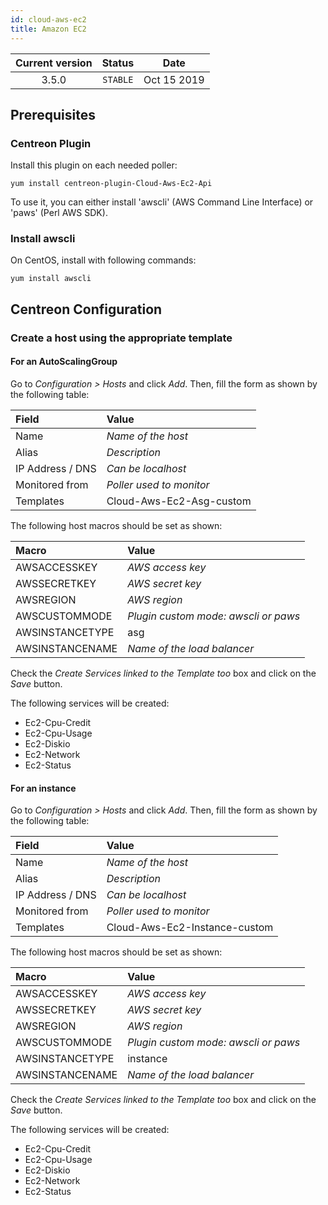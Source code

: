 ```yaml
---
id: cloud-aws-ec2
title: Amazon EC2
---
```


| Current version | Status | Date |
| :-: | :-: | :-: |
| 3.5.0 | `STABLE` | Oct 15 2019 |

## Prerequisites

### Centreon Plugin

Install this plugin on each needed poller:

``` shell
yum install centreon-plugin-Cloud-Aws-Ec2-Api
```

To use it, you can either install 'awscli' (AWS Command Line Interface) or 'paws' (Perl AWS SDK).

### Install awscli

On CentOS, install with following commands:

``` shell
yum install awscli
```

## Centreon Configuration

### Create a host using the appropriate template

#### For an AutoScalingGroup

Go to *Configuration \> Hosts* and click *Add*. Then, fill the form as shown by the following table:

| Field            | Value                    |
| :--------------- | :----------------------- |
| Name             | *Name of the host*       |
| Alias            | *Description*            |
| IP Address / DNS | *Can be localhost*       |
| Monitored from   | *Poller used to monitor* |
| Templates        | Cloud-Aws-Ec2-Asg-custom |

The following host macros should be set as shown:

| Macro           | Value                                |
| :-------------- | :----------------------------------- |
| AWSACCESSKEY    | *AWS access key*                     |
| AWSSECRETKEY    | *AWS secret key*                     |
| AWSREGION       | *AWS region*                         |
| AWSCUSTOMMODE   | *Plugin custom mode: awscli or paws* |
| AWSINSTANCETYPE | asg                                  |
| AWSINSTANCENAME | *Name of the load balancer*          |

Check the *Create Services linked to the Template too* box and click on the *Save* button.

The following services will be created:

  - Ec2-Cpu-Credit
  - Ec2-Cpu-Usage
  - Ec2-Diskio
  - Ec2-Network
  - Ec2-Status

#### For an instance

Go to *Configuration \> Hosts* and click *Add*. Then, fill the form as shown by the following table:

| Field            | Value                         |
| :--------------- | :---------------------------- |
| Name             | *Name of the host*            |
| Alias            | *Description*                 |
| IP Address / DNS | *Can be localhost*            |
| Monitored from   | *Poller used to monitor*      |
| Templates        | Cloud-Aws-Ec2-Instance-custom |

The following host macros should be set as shown:

| Macro           | Value                                |
| :-------------- | :----------------------------------- |
| AWSACCESSKEY    | *AWS access key*                     |
| AWSSECRETKEY    | *AWS secret key*                     |
| AWSREGION       | *AWS region*                         |
| AWSCUSTOMMODE   | *Plugin custom mode: awscli or paws* |
| AWSINSTANCETYPE | instance                             |
| AWSINSTANCENAME | *Name of the load balancer*          |

Check the *Create Services linked to the Template too* box and click on the *Save* button.

The following services will be created:

  - Ec2-Cpu-Credit
  - Ec2-Cpu-Usage
  - Ec2-Diskio
  - Ec2-Network
  - Ec2-Status

